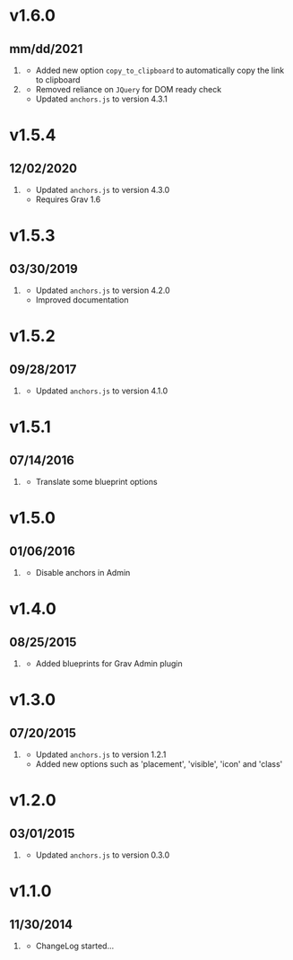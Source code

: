 # v1.6.0
## mm/dd/2021

1. [](#new)
   * Added new option `copy_to_clipboard` to automatically copy the link to clipboard
2. [](#improved)
   * Removed reliance on `JQuery` for DOM ready check
   * Updated `anchors.js` to version 4.3.1

# v1.5.4
## 12/02/2020

1. [](#improved)
    * Updated `anchors.js` to version 4.3.0
    * Requires Grav 1.6

# v1.5.3
## 03/30/2019

1. [](#improved)
    * Updated `anchors.js` to version 4.2.0
    * Improved documentation

# v1.5.2
## 09/28/2017

1. [](#improved)
    * Updated `anchors.js` to version 4.1.0

# v1.5.1
## 07/14/2016

1. [](#improved)
    * Translate some blueprint options

# v1.5.0
## 01/06/2016

1. [](#improved)
    * Disable anchors in Admin

# v1.4.0
## 08/25/2015

1. [](#improved)
    * Added blueprints for Grav Admin plugin

# v1.3.0
## 07/20/2015

1. [](#new)
    * Updated `anchors.js` to version 1.2.1
    * Added new options such as 'placement', 'visible', 'icon' and 'class'

# v1.2.0
## 03/01/2015

1. [](#new)
    * Updated `anchors.js` to version 0.3.0

# v1.1.0
## 11/30/2014

1. [](#new)
    * ChangeLog started...
